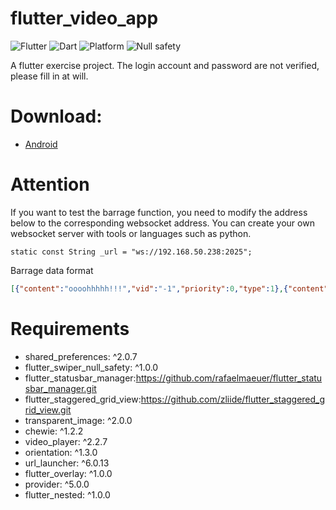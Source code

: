 # flutter_video_app
![Flutter](https://img.shields.io/badge/Flutter-2.5.3-green?style=flat-square)   ![Dart](https://img.shields.io/badge/Dart-2.14.4-green?style=flat-square)    ![Platform](https://img.shields.io/badge/Platforms-iOS&Android-green?style=flat-square)     ![Null safety](https://img.shields.io/badge/NullSafety-orange?style=flat-square) 

A flutter exercise project.
The login account and password are not verified, please fill in at will.

# Download:
* [Android](https://github.com/Zhao-Chuan/flutter_video_app/releases/download/1.0.0/app-release.apk)

# Attention
If you want to test the barrage function, you need to modify the address below to the corresponding websocket address. You can create your own websocket server with tools or languages ​​such as python.
```
static const String _url = "ws://192.168.50.238:2025";
```
Barrage data format
```Json
[{"content":"oooohhhhh!!!","vid":"-1","priority":0,"type":1},{"content":"amazing","vid":"-1","priority":0,"type":0},{"content":"xdxdxd","vid":"-1","priority":0,"type":0}]
```

# Requirements
* shared_preferences: ^2.0.7
* flutter_swiper_null_safety: ^1.0.0
* flutter_statusbar_manager:https://github.com/rafaelmaeuer/flutter_statusbar_manager.git
* flutter_staggered_grid_view:https://github.com/zliide/flutter_staggered_grid_view.git
* transparent_image: ^2.0.0
* chewie: ^1.2.2 
* video_player: ^2.2.7
* orientation: ^1.3.0
* url_launcher: ^6.0.13
* flutter_overlay: ^1.0.0
* provider: ^5.0.0
* flutter_nested: ^1.0.0
